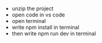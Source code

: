 - unzip the project
- open code in vs code
- open terminal
- write npm install in terminal
- then write npm run dev in terminal


